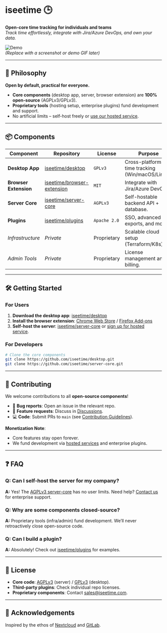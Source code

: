 # iseetime 🕒

**Open-core time tracking for individuals and teams**  
*Track time effortlessly, integrate with Jira/Azure DevOps, and own your data.*  

![Demo](https://placehold.co/600x400?text=Demo+GIF+Here)  
*(Replace with a screenshot or demo GIF later)*  

---

## 🚀 Philosophy  
**Open by default, practical for everyone.**  
- **Core components** (desktop app, server, browser extension) are **100% open-source** (AGPLv3/GPLv3).  
- **Proprietary tools** (hosting setup, enterprise plugins) fund development and support.  
- No artificial limits – self-host freely or [use our hosted service](https://iseetime.com).  

---

## 📦 Components  

| Component               | Repository                          | License     | Purpose                              |  
|-------------------------|-------------------------------------|-------------|--------------------------------------|  
| **Desktop App**         | [iseetime/desktop](link)            | `GPLv3`     | Cross-platform time tracking (Win/macOS/Linux). |  
| **Browser Extension**   | [iseetime/browser-extension](link)  | `MIT`       | Integrate with Jira/Azure DevOps.    |  
| **Server Core**         | [iseetime/server-core](link)        | `AGPLv3`    | Self-hostable backend API + database.|  
| **Plugins**             | [iseetime/plugins](link)            | `Apache 2.0`| SSO, advanced exports, and more.     |  
| *Infrastructure*        | *Private*                           | Proprietary | Scalable cloud setup (Terraform/K8s).|  
| *Admin Tools*           | *Private*                           | Proprietary | License management and billing.      |  

---

## 🛠️ Getting Started  

### For Users  
1. **Download the desktop app**: [iseetime/desktop](link)  
2. **Install the browser extension**: [Chrome Web Store](link) / [Firefox Add-ons](link)  
3. **Self-host the server**: [iseetime/server-core](link) or [sign up for hosted service](https://iseetime.com).  

### For Developers  
```bash
# Clone the core components
git clone https://github.com/iseetime/desktop.git
git clone https://github.com/iseetime/server-core.git
```

---

## 🤝 Contributing  
We welcome contributions to all **open-source components**!  
- 🐛 **Bug reports**: Open an issue in the relevant repo.  
- 🌟 **Feature requests**: Discuss in [Discussions](link).  
- 💻 **Code**: Submit PRs to `main` (see [Contribution Guidelines](link)).  

**Monetization Note**:  
- Core features stay open forever.  
- We fund development via [hosted services](https://iseetime.com) and enterprise plugins.  

---

## ❓ FAQ  

### Q: Can I self-host the server for my company?  
**A:** Yes! The [AGPLv3 server-core](link) has no user limits. Need help? [Contact us](mailto:support@iseetime.com) for enterprise support.  

### Q: Why are some components closed-source?  
**A:** Proprietary tools (infra/admin) fund development. We’ll never retroactively close open-source code.  

### Q: Can I build a plugin?  
**A:** Absolutely! Check out [iseetime/plugins](link) for examples.  

---

## 📜 License  
- **Core code**: [AGPLv3](LICENSE) (server) / [GPLv3](link) (desktop).  
- **Third-party plugins**: Check individual repo licenses.  
- **Proprietary components**: Contact [sales@iseetime.com](mailto:sales@iseetime.com).  

---

## 🙌 Acknowledgements  
Inspired by the ethos of [Nextcloud](https://nextcloud.com) and [GitLab](https://gitlab.com).  